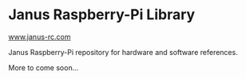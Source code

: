 Janus Raspberry-Pi Library
===

www.janus-rc.com

Janus Raspberry-Pi repository for hardware and software references. 

More to come soon...
